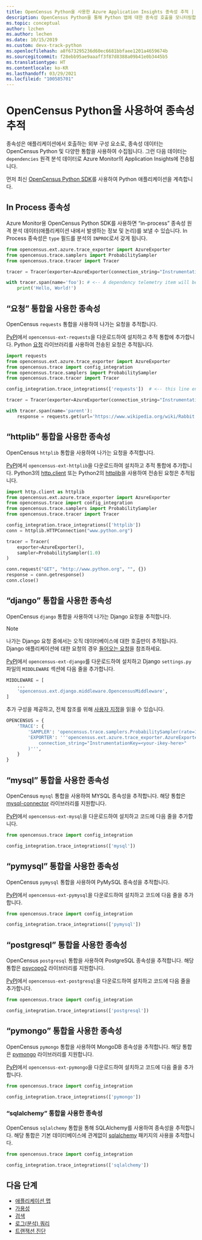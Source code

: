 ```yaml
---
title: OpenCensus Python을 사용한 Azure Application Insights 종속성 추적 | Microsoft Docs
description: OpenCensus Python을 통해 Python 앱에 대한 종속성 호출을 모니터링합니다.
ms.topic: conceptual
author: lzchen
ms.author: lechen
ms.date: 10/15/2019
ms.custom: devx-track-python
ms.openlocfilehash: a8f673295236d60ec6681bbfaee1201a4659674b
ms.sourcegitcommit: f28ebb95ae9aaaff3f87d8388a09b41e0b3445b5
ms.translationtype: HT
ms.contentlocale: ko-KR
ms.lasthandoff: 03/29/2021
ms.locfileid: "100585701"
---
```

# <a name="track-dependencies-with-opencensus-python"></a>OpenCensus Python을 사용하여 종속성 추적

종속성은 애플리케이션에서 호출하는 외부 구성 요소로, 종속성 데이터는 OpenCensus Python 및 다양한 통합을 사용하여 수집됩니다. 그런 다음 데이터는 `dependencies` 원격 분석 데이터로 Azure Monitor의 Application Insights에 전송됩니다.

먼저 최신 [OpenCensus Python SDK](./opencensus-python.md)를 사용하여 Python 애플리케이션을 계측합니다.

## <a name="in-process-dependencies"></a>In Process 종속성

Azure Monitor용 OpenCensus Python SDK를 사용하면 “in-process” 종속성 원격 분석 데이터(애플리케이션 내에서 발생하는 정보 및 논리)를 보낼 수 있습니다. In Process 종속성은 `type` 필드를 분석의 `INPROC`로서 갖게 됩니다.

```python
from opencensus.ext.azure.trace_exporter import AzureExporter
from opencensus.trace.samplers import ProbabilitySampler
from opencensus.trace.tracer import Tracer

tracer = Tracer(exporter=AzureExporter(connection_string="InstrumentationKey=<your-ikey-here>"), sampler=ProbabilitySampler(1.0))

with tracer.span(name='foo'): # <-- A dependency telemetry item will be sent for this span "foo"
    print('Hello, World!')
```

## <a name="dependencies-with-requests-integration"></a>“요청” 통합을 사용한 종속성

OpenCensus `requests` 통합을 사용하여 나가는 요청을 추적합니다.

[PyPI](https://pypi.org/project/opencensus-ext-requests/)에서 `opencensus-ext-requests`을 다운로드하여 설치하고 추적 통합에 추가합니다. Python [요청](https://pypi.org/project/requests/) 라이브러리를 사용하여 전송된 요청은 추적됩니다.

```python
import requests
from opencensus.ext.azure.trace_exporter import AzureExporter
from opencensus.trace import config_integration
from opencensus.trace.samplers import ProbabilitySampler
from opencensus.trace.tracer import Tracer

config_integration.trace_integrations(['requests'])  # <-- this line enables the requests integration

tracer = Tracer(exporter=AzureExporter(connection_string="InstrumentationKey=<your-ikey-here>"), sampler=ProbabilitySampler(1.0))

with tracer.span(name='parent'):
    response = requests.get(url='https://www.wikipedia.org/wiki/Rabbit') # <-- this request will be tracked
```

## <a name="dependencies-with-httplib-integration"></a>“httplib” 통합을 사용한 종속성

OpenCensus `httplib` 통합을 사용하여 나가는 요청을 추적합니다.

[PyPI](https://pypi.org/project/opencensus-ext-httplib/)에서 `opencensus-ext-httplib`을 다운로드하여 설치하고 추적 통합에 추가합니다. Python3의 [http.client](https://docs.python.org/3.7/library/http.client.html) 또는 Python2의 [httplib](https://docs.python.org/2/library/httplib.html)을 사용하여 전송된 요청은 추적됩니다.

```python
import http.client as httplib
from opencensus.ext.azure.trace_exporter import AzureExporter
from opencensus.trace import config_integration
from opencensus.trace.samplers import ProbabilitySampler
from opencensus.trace.tracer import Tracer

config_integration.trace_integrations(['httplib'])
conn = httplib.HTTPConnection("www.python.org")

tracer = Tracer(
    exporter=AzureExporter(),
    sampler=ProbabilitySampler(1.0)
)

conn.request("GET", "http://www.python.org", "", {})
response = conn.getresponse()
conn.close()
```

## <a name="dependencies-with-django-integration"></a>“django” 통합을 사용한 종속성

OpenCensus `django` 통합을 사용하여 나가는 Django 요청을 추적합니다.

> [!NOTE]
> 나가는 Django 요청 중에서는 오직 데이터베이스에 대한 호출만이 추적됩니다. Django 애플리케이션에 대한 요청의 경우 [들어오는 요청](./opencensus-python-request.md#tracking-django-applications)을 참조하세요.

[PyPI](https://pypi.org/project/opencensus-ext-django/)에서 `opencensus-ext-django`를 다운로드하여 설치하고 Django `settings.py` 파일의 `MIDDLEWARE` 섹션에 다음 줄을 추가합니다.

```python
MIDDLEWARE = [
    ...
    'opencensus.ext.django.middleware.OpencensusMiddleware',
]
```

추가 구성을 제공하고, 전체 참조를 위해 [사용자 지정](https://github.com/census-instrumentation/opencensus-python#customization)을 읽을 수 있습니다.

```python
OPENCENSUS = {
    'TRACE': {
        'SAMPLER': 'opencensus.trace.samplers.ProbabilitySampler(rate=1)',
        'EXPORTER': '''opencensus.ext.azure.trace_exporter.AzureExporter(
            connection_string="InstrumentationKey=<your-ikey-here>"
        )''',
    }
}
```

## <a name="dependencies-with-mysql-integration"></a>“mysql” 통합을 사용한 종속성

OpenCensus `mysql` 통합을 사용하여 MYSQL 종속성을 추적합니다. 해당 통합은 [mysql-connector](https://pypi.org/project/mysql-connector-python/) 라이브러리를 지원합니다.

[PyPI](https://pypi.org/project/opencensus-ext-mysql/)에서 `opencensus-ext-mysql`을 다운로드하여 설치하고 코드에 다음 줄을 추가합니다.

```python
from opencensus.trace import config_integration

config_integration.trace_integrations(['mysql'])
```

## <a name="dependencies-with-pymysql-integration"></a>“pymysql” 통합을 사용한 종속성

OpenCensus `pymysql` 통합을 사용하여 PyMySQL 종속성을 추적합니다.

[PyPI](https://pypi.org/project/opencensus-ext-pymysql/)에서 `opencensus-ext-pymysql`을 다운로드하여 설치하고 코드에 다음 줄을 추가합니다.

```python
from opencensus.trace import config_integration

config_integration.trace_integrations(['pymysql'])
```

## <a name="dependencies-with-postgresql-integration"></a>“postgresql” 통합을 사용한 종속성

OpenCensus `postgresql` 통합을 사용하여 PostgreSQL 종속성을 추적합니다. 해당 통합은 [psycopg2](https://pypi.org/project/psycopg2/) 라이브러리를 지원합니다.

[PyPI](https://pypi.org/project/opencensus-ext-postgresql/)에서 `opencensus-ext-postgresql`을 다운로드하여 설치하고 코드에 다음 줄을 추가합니다.

```python
from opencensus.trace import config_integration

config_integration.trace_integrations(['postgresql'])
```

## <a name="dependencies-with-pymongo-integration"></a>“pymongo” 통합을 사용한 종속성

OpenCensus `pymongo` 통합을 사용하여 MongoDB 종속성을 추적합니다. 해당 통합은 [pymongo](https://pypi.org/project/pymongo/) 라이브러리를 지원합니다.

[PyPI](https://pypi.org/project/opencensus-ext-pymongo/)에서 `opencensus-ext-pymongo`을 다운로드하여 설치하고 코드에 다음 줄을 추가합니다.

```python
from opencensus.trace import config_integration

config_integration.trace_integrations(['pymongo'])
```

### <a name="dependencies-with-sqlalchemy-integration"></a>“sqlalchemy” 통합을 사용한 종속성

OpenCensus `sqlalchemy` 통합을 통해 SQLAlchemy를 사용하여 종속성을 추적합니다. 해당 통합은 기본 데이터베이스에 관계없이 [sqlalchemy](https://pypi.org/project/SQLAlchemy/) 패키지의 사용을 추적합니다.

```python
from opencensus.trace import config_integration

config_integration.trace_integrations(['sqlalchemy'])
```

## <a name="next-steps"></a>다음 단계

* [애플리케이션 맵](./app-map.md)
* [가용성](./monitor-web-app-availability.md)
* [검색](./diagnostic-search.md)
* [로그(분석) 쿼리](../logs/log-query-overview.md)
* [트랜잭션 진단](./transaction-diagnostics.md)

